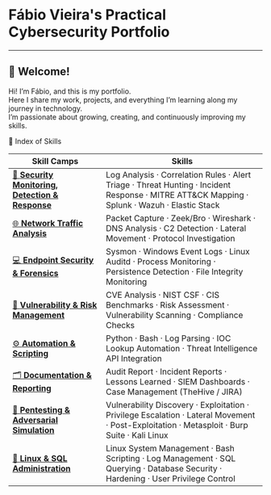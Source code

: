 <h1 > Fábio Vieira's Practical Cybersecurity Portfolio </h1>

---

<h2 >👋 Welcome!</h2>

Hi! I’m Fábio, and this is my portfolio.  
Here I share my work, projects, and everything I’m learning along my journey in technology.  
I’m passionate about growing, creating, and continuously improving my skills.




 🧩 Index of Skills

| Skill Camps | Skills  |
|-----------|---------------------|
| [🧠 **Security Monitoring, Detection & Response**](detection-response/) | Log Analysis · Correlation Rules · Alert Triage · Threat Hunting · Incident Response · MITRE ATT&CK Mapping · Splunk · Wazuh · Elastic Stack |
| [🌐 **Network Traffic Analysis**](network-analysis/) | Packet Capture · Zeek/Bro · Wireshark · DNS Analysis · C2 Detection · Lateral Movement · Protocol Investigation |
| [💻 **Endpoint Security & Forensics**](endpoint/) | Sysmon · Windows Event Logs · Linux Auditd · Process Monitoring · Persistence Detection · File Integrity Monitoring |
| [🧱 **Vulnerability & Risk Management**](vulnerability-management/) | CVE Analysis · NIST CSF · CIS Benchmarks · Risk Assessment · Vulnerability Scanning · Compliance Checks |
| [⚙️ **Automation & Scripting**](automation/) | Python · Bash · Log Parsing · IOC Lookup Automation · Threat Intelligence API Integration |
| [🗂️ **Documentation & Reporting**](documentation/) | Audit Report · Incident Reports · Lessons Learned · SIEM Dashboards · Case Management (TheHive / JIRA) |
| [🎯 **Pentesting & Adversarial Simulation**](pentest/) | Vulnerability Discovery · Exploitation · Privilege Escalation · Lateral Movement · Post-Exploitation · Metasploit · Burp Suite · Kali Linux |
| [🐧 **Linux & SQL Administration**](linux-sql/) | Linux System Management · Bash Scripting · Log Management · SQL Querying · Database Security · Hardening · User Privilege Control |


